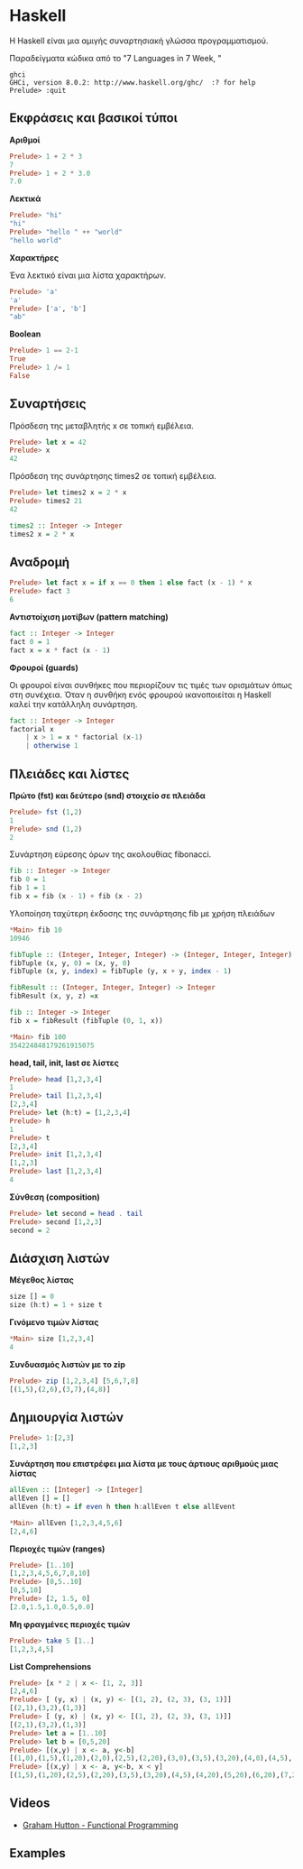 # Haskell

H Haskell είναι μια αμιγής συναρτησιακή γλώσσα προγραμματισμού. 

Παραδείγματα κώδικα από το "7 Languages in 7 Week, "

```
ghci
GHCi, version 8.0.2: http://www.haskell.org/ghc/  :? for help
Prelude> :quit
```

## Εκφράσεις και βασικοί τύποι

**Αριθμοί**

```hs
Prelude> 1 + 2 * 3
7
Prelude> 1 + 2 * 3.0
7.0
```

**Λεκτικά**

```hs
Prelude> "hi"
"hi"
Prelude> "hello " ++ "world"
"hello world"
```

**Χαρακτήρες**

Ένα λεκτικό είναι μια λίστα χαρακτήρων.

```hs
Prelude> 'a'
'a'
Prelude> ['a', 'b']
"ab"
```

**Boolean**

```hs
Prelude> 1 == 2-1
True
Prelude> 1 /= 1
False
```

## Συναρτήσεις

Πρόσδεση της μεταβλητής x σε τοπική εμβέλεια.

```hs
Prelude> let x = 42
Prelude> x
42
```

Πρόσδεση της συνάρτησης times2 σε τοπική εμβέλεια.

```hs
Prelude> let times2 x = 2 * x
Prelude> times2 21
42
```

```hs
times2 :: Integer -> Integer
times2 x = 2 * x
```

## Αναδρομή

```hs
Prelude> let fact x = if x == 0 then 1 else fact (x - 1) * x
Prelude> fact 3
6
```

**Αντιστοίχιση μοτίβων (pattern matching)**

```hs
fact :: Integer -> Integer
fact 0 = 1
fact x = x * fact (x - 1)
```

**Φρουροί (guards)**

Οι φρουροί είναι συνθήκες που περιορίζουν τις τιμές των ορισμάτων όπως στη συνέχεια. Όταν η συνθήκη ενός φρουρού ικανοποιείται η Haskell καλεί την κατάλληλη συνάρτηση.

```hs
fact :: Integer -> Integer
factorial x
    | x > 1 = x * factorial (x-1)
    | otherwise 1
```

## Πλειάδες και λίστες

**Πρώτο (fst) και δεύτερο (snd) στοιχείο σε πλειάδα**

```hs
Prelude> fst (1,2)
1
Prelude> snd (1,2)
2
```

Συνάρτηση εύρεσης όρων της ακολουθίας fibonacci.

```hs
fib :: Integer -> Integer
fib 0 = 1
fib 1 = 1
fib x = fib (x - 1) + fib (x - 2)
```

Υλοποίηση ταχύτερη έκδοσης της συνάρτησης fib με χρήση πλειάδων

```hs
*Main> fib 10
10946
```

```hs
fibTuple :: (Integer, Integer, Integer) -> (Integer, Integer, Integer)
fibTuple (x, y, 0) = (x, y, 0)
fibTuple (x, y, index) = fibTuple (y, x + y, index - 1)

fibResult :: (Integer, Integer, Integer) -> Integer
fibResult (x, y, z) =x

fib :: Integer -> Integer
fib x = fibResult (fibTuple (0, 1, x))
```

```hs
*Main> fib 100
354224848179261915075
```

**head, tail, init, last σε λίστες**

```hs
Prelude> head [1,2,3,4]
1
Prelude> tail [1,2,3,4]
[2,3,4]
Prelude> let (h:t) = [1,2,3,4]
Prelude> h
1
Prelude> t
[2,3,4]
Prelude> init [1,2,3,4]
[1,2,3]
Prelude> last [1,2,3,4]
4
```

**Σύνθεση (composition)**

```hs
Prelude> let second = head . tail
Prelude> second [1,2,3]
second = 2
```

## Διάσχιση λιστών

**Μέγεθος λίστας**

```hs
size [] = 0
size (h:t) = 1 + size t
```

**Γινόμενο τιμών λίστας**

```hs
*Main> size [1,2,3,4]
4
```

**Συνδυασμός λιστών με το zip**

```hs
Prelude> zip [1,2,3,4] [5,6,7,8]
[(1,5),(2,6),(3,7),(4,8)]
```

## Δημιουργία λιστών

```hs
Prelude> 1:[2,3]
[1,2,3]
```

**Συνάρτηση που επιστρέφει μια λίστα με τους άρτιους αριθμούς μιας λίστας**


```hs
allEven :: [Integer] -> [Integer]
allEven [] = []
allEven (h:t) = if even h then h:allEven t else allEvent
```

```hs
*Main> allEven [1,2,3,4,5,6]
[2,4,6]
```

**Περιοχές τιμών (ranges)** 

```hs
Prelude> [1..10]
[1,2,3,4,5,6,7,8,10]
Prelude> [0,5..10]
[0,5,10]
Prelude> [2, 1.5, 0]
[2.0,1.5,1.0,0.5,0.0]
```

**Μη φραγμένες περιοχές τιμών** 

```hs
Prelude> take 5 [1..]
[1,2,3,4,5]
```

**List Comprehensions**

```hs
Prelude> [x * 2 | x <- [1, 2, 3]]
[2,4,6]
Prelude> [ (y, x) | (x, y) <- [(1, 2), (2, 3), (3, 1)]]
[(2,1),(3,2),(1,3)]
Prelude> [ (y, x) | (x, y) <- [(1, 2), (2, 3), (3, 1)]]
[(2,1),(3,2),(1,3)]
Prelude> let a = [1..10]
Prelude> let b = [0,5,20]
Prelude> [(x,y) | x <- a, y<-b]
[(1,0),(1,5),(1,20),(2,0),(2,5),(2,20),(3,0),(3,5),(3,20),(4,0),(4,5),(4,20),(5,0),(5,5),(5,20),(6,0),(6,5),(6,20),(7,0),(7,5),(7,20),(8,0),(8,5),(8,20),(9,0),(9,5),(9,20),(10,0),(10,5),(10,20)]
Prelude> [(x,y) | x <- a, y<-b, x < y]
[(1,5),(1,20),(2,5),(2,20),(3,5),(3,20),(4,5),(4,20),(5,20),(6,20),(7,20),(8,20),(9,20),(10,20)]
```


## Videos

* [Graham Hutton - Functional Programming](https://www.youtube.com/channel/UCBDp7ydYTHi1dh4Gnf3VTPA)

## Examples

<!-- ### Starman

* [starman.hs](./starman.hs)

    $ ghci
    GHCi, version 8.10.3: https://www.haskell.org/ghc/  :? for help
    Prelude> :load starman.hs
    Prelude> starman "functionally" 5 -->
